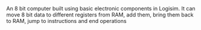 An 8 bit computer built using basic electronic components in Logisim. It can move 8 bit data to different registers from RAM, add them, bring them back to RAM, jump to instructions and end operations 
